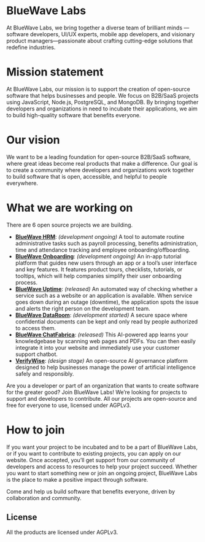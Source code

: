 
# BlueWave Labs

At BlueWave Labs, we bring together a diverse team of brilliant minds —software developers, UI/UX experts, mobile app developers, and visionary product managers—passionate about crafting cutting-edge solutions that redefine industries.

# Mission statement 

At BlueWave Labs, our mission is to support the creation of open-source software that helps businesses and people. We focus on B2B/SaaS projects using JavaScript, Node.js, PostgreSQL, and MongoDB. By bringing together developers and organizations in need to incubate their applications, we aim to build high-quality software that benefits everyone.

# Our vision 

We want to be a leading foundation for open-source B2B/SaaS software, where great ideas become real products that make a difference. Our goal is to create a community where developers and organizations work together to build software that is open, accessible, and helpful to people everywhere. 

# What we are working on

There are 6 open source projects we are building.

* **[BlueWave HRM](https://github.com/bluewave-labs/bluewave-hrm)**: *(development ongoing)* A tool to automate routine administrative tasks such as payroll processing, benefits administration, time and attendance tracking and employee onboarding/offboarding.
* **[BlueWave Onboarding](https://github.com/bluewave-labs/bluewave-onboarding)**: *(development ongoing)* An in-app tutorial platform that guides new users through an app or a tool’s user interface and key features. It features product tours, checklists, tutorials, or tooltips, which will help companies simplify their user onboarding process.
* **[BlueWave Uptime](https://github.com/bluewave-labs/bluewave-uptime)**: *(released)* An automated way of checking whether a service such as a website or an application is available. When service goes down during an outage (downtime), the application spots the issue and alerts the right person on the development team.
* **[BlueWave DataRoom](https://github.com/bluewave-labs/bluewave-dataroom)**: *(development started)* A secure space where confidential documents can be kept and only read by people authorized to access them. 
* **[BlueWave ChatFabrica](https://github.com/bluewave-labs/bluewave-chatfabrica)**: *(released)* This AI-powered app learns your knowledgebase by scanning web pages and PDFs. You can then easily integrate it into your website and immediately use your customer support chatbot.
* **[VerifyWise](https://github.com/bluewave-labs/verifywise)**: *(design stage)* An open-source AI governance platform designed to help businesses manage the power of artificial intelligence safely and responsibly. 

Are you a developer or part of an organization that wants to create software for the greater good? Join BlueWave Labs! We’re looking for projects to support and developers to contribute. All our projects are open-source and free for everyone to use, licensed under AGPLv3.

# How to join

If you want your project to be incubated and to be a part of BlueWave Labs, or if you want to contribute to existing projects, you can apply on our website. Once accepted, you’ll get support from our community of developers and access to resources to help your project succeed. Whether you want to start something new or join an ongoing project, BlueWave Labs is the place to make a positive impact through software.

Come and help us build software that benefits everyone, driven by collaboration and community.

## License

All the products are licensed under AGPLv3.
